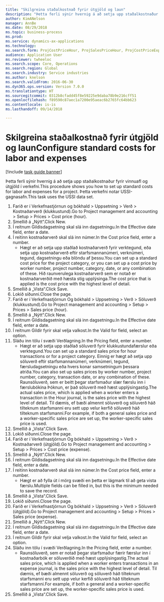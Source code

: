 ```yaml
--- 
title: "Skilgreina staðalkostnað fyrir útgjöld og laun"
description: "Þetta ferli sýnir hvernig á að setja upp staðalkostnaður fyrir vinnuafl og útgjöld í verkefni."
author: KimANelson
manager: AnnBe
ms.date: 08/29/2018
ms.topic: business-process
ms.prod: 
ms.service: dynamics-ax-applications
ms.technology: 
ms.search.form: ProjCostPriceHour, ProjSalesPriceHour, ProjCostPriceExpense, ProjSalesPriceCost
audience: Application User
ms.reviewer: twheeloc
ms.search.scope: Core, Operations
ms.search.region: Global
ms.search.industry: Service industries
ms.author: knelson
ms.search.validFrom: 2016-06-30
ms.dyn365.ops.version: Version 7.0.0
ms.translationtype: HT
ms.sourcegitcommit: 0312b8cfadd45f8e59225e9daba78b9e216cff51
ms.openlocfilehash: f89590c87aec1a7200e95aeac6b2765fc64bb623
ms.contentlocale: is-is
ms.lasthandoff: 09/14/2018

---
```

# <a name="configure-standard-costs-for-labor-and-expenses"></a><span data-ttu-id="f3d00-103">Skilgreina staðalkostnað fyrir útgjöld og laun</span><span class="sxs-lookup"><span data-stu-id="f3d00-103">Configure standard costs for labor and expenses</span></span>

[!include [task guide banner](../../includes/task-guide-banner.md)]

<span data-ttu-id="f3d00-104">Þetta ferli sýnir hvernig á að setja upp staðalkostnaður fyrir vinnuafl og útgjöld í verkefni.</span><span class="sxs-lookup"><span data-stu-id="f3d00-104">This procedure shows you how to set up standard costs for labor and expenses for a project.</span></span> <span data-ttu-id="f3d00-105">Þetta verkefni notar USSI-gagnasafn.</span><span class="sxs-lookup"><span data-stu-id="f3d00-105">This task uses the USSI data set.</span></span>

1. <span data-ttu-id="f3d00-106">Farið er í Verkefnastjórnun og bókhald > Uppsetning > Verð > Kostnaðarverð (klukkustund).</span><span class="sxs-lookup"><span data-stu-id="f3d00-106">Go to Project management and accounting > Setup > Prices > Cost price (hour).</span></span>
2. <span data-ttu-id="f3d00-107">Smellið á „Nýtt“.</span><span class="sxs-lookup"><span data-stu-id="f3d00-107">Click New.</span></span>
3. <span data-ttu-id="f3d00-108">Í reitnum Gildisdagsetning skal slá inn dagsetningu.</span><span class="sxs-lookup"><span data-stu-id="f3d00-108">In the Effective date field, enter a date.</span></span>
4. <span data-ttu-id="f3d00-109">Í reitinn kostnaðarverð skal slá inn númer.</span><span class="sxs-lookup"><span data-stu-id="f3d00-109">In the Cost price field, enter a number.</span></span>
    * <span data-ttu-id="f3d00-110">Hægt er að setja upp staðlað kostnaðarverð fyrir verktegund, eða setja upp kostnaðarverð eftir starfsmannanúmeri, verknúmeri, tegund, dagsetningu eða blöndu af þessu.</span><span class="sxs-lookup"><span data-stu-id="f3d00-110">You can set up a standard cost price for the project category, or you can set up a cost price by worker number, project number, category, date, or any combination of these.</span></span> <span data-ttu-id="f3d00-111">Hið raunverulega kostnaðarverð sem er notað er kostnaðarverðið með hæsta stig upplýsinga.</span><span class="sxs-lookup"><span data-stu-id="f3d00-111">The cost price that is applied is the cost price with the highest level of detail.</span></span>  
5. <span data-ttu-id="f3d00-112">Smellið á „Vista“.</span><span class="sxs-lookup"><span data-stu-id="f3d00-112">Click Save.</span></span>
6. <span data-ttu-id="f3d00-113">Lokið síðunni.</span><span class="sxs-lookup"><span data-stu-id="f3d00-113">Close the page.</span></span>
7. <span data-ttu-id="f3d00-114">Farið er í Verkefnastjórnun Og bókhald > Uppsetning > Verð > Söluverð (klukkustund).</span><span class="sxs-lookup"><span data-stu-id="f3d00-114">Go to Project management and accounting > Setup > Prices > Sales price (hour).</span></span>
8. <span data-ttu-id="f3d00-115">Smellið á „Nýtt“.</span><span class="sxs-lookup"><span data-stu-id="f3d00-115">Click New.</span></span>
9. <span data-ttu-id="f3d00-116">Í reitnum Gildisdagsetning skal slá inn dagsetningu.</span><span class="sxs-lookup"><span data-stu-id="f3d00-116">In the Effective date field, enter a date.</span></span>
10. <span data-ttu-id="f3d00-117">Í reitnum Gildir fyrir skal velja valkost.</span><span class="sxs-lookup"><span data-stu-id="f3d00-117">In the Valid for field, select an option.</span></span>
11. <span data-ttu-id="f3d00-118">Sláðu inn tölu í svæði Verðlagning.</span><span class="sxs-lookup"><span data-stu-id="f3d00-118">In the Pricing field, enter a number.</span></span>
    * <span data-ttu-id="f3d00-119">Hægt er að setja upp staðlað söluverð fyrir klukkustundafærslur eða verktegund.</span><span class="sxs-lookup"><span data-stu-id="f3d00-119">You can set up a standard sales price for hour transactions or for a project category.</span></span> <span data-ttu-id="f3d00-120">Einnig er hægt að setja upp söluverð eftir starfsmannanúmeri, verknúmeri, tegund, færsludagsetningu eða hvers konar samsetningum þessara atriða.</span><span class="sxs-lookup"><span data-stu-id="f3d00-120">You can also set up sales prices by worker number, project number, category, transaction date, or any combination of these.</span></span> <span data-ttu-id="f3d00-121">Raunsöluverð, sem er beitt þegar starfsmaður slær færslu inn i færslubókina Þóknun, er það söluverð með hæst upplýsingastig.</span><span class="sxs-lookup"><span data-stu-id="f3d00-121">The actual sales price, which is applied when a worker enters a transaction in the Hour journal, is the sales price with the highest level of detail.</span></span> <span data-ttu-id="f3d00-122">Til dæmis, ef bæði almennt söluverð og söluverð háð tilteknum starfsmanni eru sett upp velur kerfið söluverð háð tilteknum starfsmanni.</span><span class="sxs-lookup"><span data-stu-id="f3d00-122">For example, if both a general sales price and a worker-specific sales price are set up, the worker-specific sales price is used.</span></span>  
12. <span data-ttu-id="f3d00-123">Smellið á „Vista“.</span><span class="sxs-lookup"><span data-stu-id="f3d00-123">Click Save.</span></span>
13. <span data-ttu-id="f3d00-124">Lokið síðunni.</span><span class="sxs-lookup"><span data-stu-id="f3d00-124">Close the page.</span></span>
14. <span data-ttu-id="f3d00-125">Farið er í Verkefnastjórnun Og bókhald > Uppsetning > Verð > Kostnaðarverð (útgjöld).</span><span class="sxs-lookup"><span data-stu-id="f3d00-125">Go to Project management and accounting > Setup > Prices > Cost price (expense).</span></span>
15. <span data-ttu-id="f3d00-126">Smellið á „Nýtt“.</span><span class="sxs-lookup"><span data-stu-id="f3d00-126">Click New.</span></span>
16. <span data-ttu-id="f3d00-127">Í reitnum Gildisdagsetning skal slá inn dagsetningu.</span><span class="sxs-lookup"><span data-stu-id="f3d00-127">In the Effective date field, enter a date.</span></span>
17. <span data-ttu-id="f3d00-128">Í reitinn kostnaðarverð skal slá inn númer.</span><span class="sxs-lookup"><span data-stu-id="f3d00-128">In the Cost price field, enter a number.</span></span>
    * <span data-ttu-id="f3d00-129">Hægt er að fylla út í mörg svæði en þetta er lágmark til að geta vista færslu.</span><span class="sxs-lookup"><span data-stu-id="f3d00-129">Multiple fields can be filled in, but this is the minimum needed to save the record.</span></span>  
18. <span data-ttu-id="f3d00-130">Smellið á „Vista“.</span><span class="sxs-lookup"><span data-stu-id="f3d00-130">Click Save.</span></span>
19. <span data-ttu-id="f3d00-131">Lokið síðunni.</span><span class="sxs-lookup"><span data-stu-id="f3d00-131">Close the page.</span></span>
20. <span data-ttu-id="f3d00-132">Farið er í Verkefnastjórnun Og bókhald > Uppsetning > Verð > Söluverð (útgjöld).</span><span class="sxs-lookup"><span data-stu-id="f3d00-132">Go to Project management and accounting > Setup > Prices > Sales price (expense).</span></span>
21. <span data-ttu-id="f3d00-133">Smellið á „Nýtt“.</span><span class="sxs-lookup"><span data-stu-id="f3d00-133">Click New.</span></span>
22. <span data-ttu-id="f3d00-134">Í reitnum Gildisdagsetning skal slá inn dagsetningu.</span><span class="sxs-lookup"><span data-stu-id="f3d00-134">In the Effective date field, enter a date.</span></span>
23. <span data-ttu-id="f3d00-135">Í reitnum Gildir fyrir skal velja valkost.</span><span class="sxs-lookup"><span data-stu-id="f3d00-135">In the Valid for field, select an option.</span></span>
24. <span data-ttu-id="f3d00-136">Sláðu inn tölu í svæði Verðlagning.</span><span class="sxs-lookup"><span data-stu-id="f3d00-136">In the Pricing field, enter a number.</span></span>
    * <span data-ttu-id="f3d00-137">Raunsöluverð, sem er notað þegar starfsmaður færir færslur inn í kostnaðarbók er söluverðið með hæst upplýsingastig.</span><span class="sxs-lookup"><span data-stu-id="f3d00-137">The actual sales price, which is applied when a worker enters transactions in an expense journal, is the sales price with the highest level of detail.</span></span> <span data-ttu-id="f3d00-138">Til dæmis, ef bæði almennt söluverð og söluverð háð tilteknum starfsmanni eru sett upp velur kerfið söluverð háð tilteknum starfsmanni.</span><span class="sxs-lookup"><span data-stu-id="f3d00-138">For example, if both a general and a worker-specific sales price are set up, the worker-specific sales price is used.</span></span>  
25. <span data-ttu-id="f3d00-139">Smellið á „Vista“.</span><span class="sxs-lookup"><span data-stu-id="f3d00-139">Click Save.</span></span>


